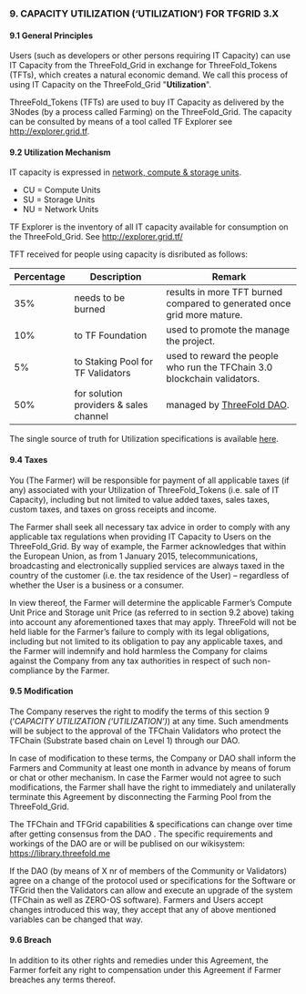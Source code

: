 ### 9. CAPACITY UTILIZATION (‘UTILIZATION’) FOR TFGRID 3.X

#### 9.1 General Principles

Users (such as developers or other persons requiring IT Capacity) can use IT Capacity from the ThreeFold_Grid in exchange for ThreeFold_Tokens (TFTs), which creates a natural economic demand. We call this process of using IT Capacity on the ThreeFold_Grid "**Utilization**".

ThreeFold_Tokens (TFTs) are used to buy IT Capacity as delivered by the 3Nodes (by a process called Farming) on the ThreeFold_Grid. The capacity can be consulted by means of a tool called TF Explorer see http://explorer.grid.tf.

#### 9.2 Utilization Mechanism

IT capacity is expressed in [network, compute & storage units](../../cloud/cloudunits.md).

- CU = Compute Units
- SU = Storage Units
- NU = Network Units

TF Explorer is the inventory of all IT capacity available for consumption on the ThreeFold_Grid. See http://explorer.grid.tf/

TFT received for people using capacity is disributed as follows:

| Percentage | Description                            | Remark                                                                   |
| ---------- | -------------------------------------- | ------------------------------------------------------------------------ |
| 35%        | needs to be burned                     | results in more TFT burned compared to generated once grid more mature.  |
| 10%        | to TF Foundation                       | used to promote the manage the project.                                  |
| 5%         | to Staking Pool for TF Validators | used to reward the people who run the TFChain 3.0 blockchain validators. |
| 50%        | for solution providers & sales channel | managed by [ThreeFold DAO](../../about/dao/dao.md).                                       |

The single source of truth for Utilization specifications is available [here](../../farming/proof_of_utilization.md).


#### 9.4 Taxes

You (The Farmer) will be responsible for payment of all applicable taxes (if any) associated with your Utilization of ThreeFold_Tokens (i.e. sale of IT Capacity), including but not limited to value added taxes, sales taxes, custom taxes, and taxes on gross receipts and income.

The Farmer shall seek all necessary tax advice in order to comply with any applicable tax regulations when providing IT Capacity to Users on the ThreeFold_Grid. By way of example, the Farmer acknowledges that within the European Union, as from 1 January 2015, telecommunications, broadcasting and electronically supplied services are always taxed in the country of the customer (i.e. the tax residence of the User) – regardless of whether the User is a business or a consumer.

In view thereof, the Farmer will determine the applicable Farmer’s Compute Unit Price and Storage unit Price (as referred to in section 9.2 above) taking into account any aforementioned taxes that may apply. ThreeFold will not be held liable for the Farmer’s failure to comply with its legal obligations, including but not limited to its obligation to pay any applicable taxes, and the Farmer will indemnify and hold harmless the Company for claims against the Company from any tax authorities in respect of such non-compliance by the Farmer.

#### 9.5 Modification

The Company reserves the right to modify the terms of this section 9 (‘_CAPACITY UTILIZATION (‘UTILIZATION’)_) at any time. Such amendments will be subject to the approval of the TFChain Validators who protect the TFChain (Substrate based chain on Level 1) through our DAO.

In case of modification to these terms, the Company or DAO shall inform the Farmers and Community at least one month in advance by means of forum or chat or other mechanism. In case the Farmer would not agree to such modifications, the Farmer shall have the right to immediately and unilaterally terminate this Agreement by disconnecting the Farming Pool from the ThreeFold_Grid.

The TFChain and TFGrid capabilities & specifications can change over time after getting consensus from the DAO .
The specific requirements and workings of the DAO are or will be publised on our wikisystem: https://library.threefold.me

If the DAO (by means of X nr of members of the Community or Validators) agree on a change of the protocol used or specifications for the Software or TFGrid then the Validators can allow and execute an upgrade of the system (TFChain as well as ZERO-OS software). Farmers and Users accept changes introduced this way, they accept that any of above mentioned variables can be changed that way.


#### 9.6 Breach

In addition to its other rights and remedies under this Agreement, the Farmer forfeit any right to compensation under this Agreement if Farmer breaches any terms thereof.